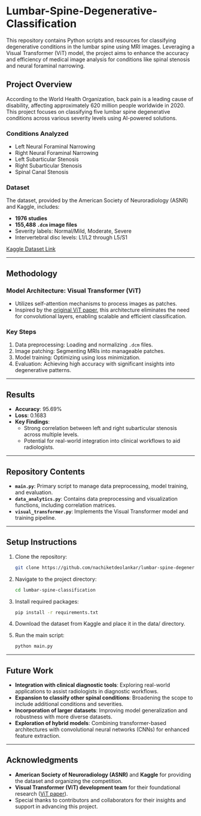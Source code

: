 # Lumbar-Spine-Degenerative-Classification

This repository contains Python scripts and resources for classifying degenerative conditions in the lumbar spine using MRI images. Leveraging a Visual Transformer (ViT) model, the project aims to enhance the accuracy and efficiency of medical image analysis for conditions like spinal stenosis and neural foraminal narrowing.

## Project Overview

According to the World Health Organization, back pain is a leading cause of disability, affecting approximately 620 million people worldwide in 2020. This project focuses on classifying five lumbar spine degenerative conditions across various severity levels using AI-powered solutions.

### Conditions Analyzed
- Left Neural Foraminal Narrowing
- Right Neural Foraminal Narrowing
- Left Subarticular Stenosis
- Right Subarticular Stenosis
- Spinal Canal Stenosis

### Dataset
The dataset, provided by the American Society of Neuroradiology (ASNR) and Kaggle, includes:
- **1976 studies**
- **155,488 `.dcm` image files**
- Severity labels: Normal/Mild, Moderate, Severe
- Intervertebral disc levels: L1/L2 through L5/S1

[Kaggle Dataset Link](https://www.kaggle.com/competitions/rsna-2024-lumbar-spine-degenerative-classification)

---

## Methodology

### Model Architecture: Visual Transformer (ViT)
- Utilizes self-attention mechanisms to process images as patches.
- Inspired by the [original ViT paper](https://arxiv.org/abs/2010.11929), this architecture eliminates the need for convolutional layers, enabling scalable and efficient classification.

### Key Steps
1. Data preprocessing: Loading and normalizing `.dcm` files.
2. Image patching: Segmenting MRIs into manageable patches.
3. Model training: Optimizing using loss minimization.
4. Evaluation: Achieving high accuracy with significant insights into degenerative patterns.

---

## Results
- **Accuracy**: 95.69%
- **Loss**: 0.1683
- **Key Findings**:
  - Strong correlation between left and right subarticular stenosis across multiple levels.
  - Potential for real-world integration into clinical workflows to aid radiologists.

---

## Repository Contents
- **`main.py`**: Primary script to manage data preprocessing, model training, and evaluation.
- **`data_analytics.py`**: Contains data preprocessing and visualization functions, including correlation matrices.
- **`visual_transformer.py`**: Implements the Visual Transformer model and training pipeline.

---

## Setup Instructions
1. Clone the repository:
   ```bash
   git clone https://github.com/nachiketdeolankar/lumbar-spine-degenerative-classification.git

2. Navigate to the project directory:
   ```bash
   cd lumbar-spine-classification

3. Install required packages:
   ```bash
   pip install -r requirements.txt

4. Download the dataset from Kaggle and place it in the data/ directory.

5. Run the main script:
   ```bash
   python main.py
   ```
---

## **Future Work**
- **Integration with clinical diagnostic tools**: Exploring real-world applications to assist radiologists in diagnostic workflows.
- **Expansion to classify other spinal conditions**: Broadening the scope to include additional conditions and severities.
- **Incorporation of larger datasets**: Improving model generalization and robustness with more diverse datasets.
- **Exploration of hybrid models**: Combining transformer-based architectures with convolutional neural networks (CNNs) for enhanced feature extraction.

---

## **Acknowledgments**
- **American Society of Neuroradiology (ASNR)** and **Kaggle** for providing the dataset and organizing the competition.
- **Visual Transformer (ViT) development team** for their foundational research ([ViT paper](https://arxiv.org/abs/2010.11929)).
- Special thanks to contributors and collaborators for their insights and support in advancing this project.

  
